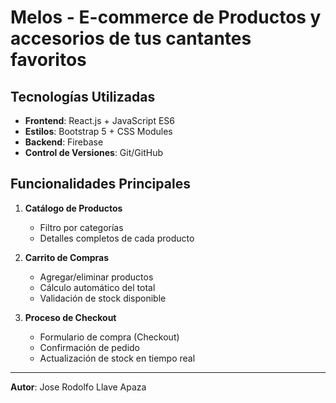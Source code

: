 # Melos - E-commerce de Productos y accesorios de tus cantantes favoritos

## Tecnologías Utilizadas
- **Frontend**: React.js + JavaScript ES6
- **Estilos**: Bootstrap 5 + CSS Modules
- **Backend**: Firebase
- **Control de Versiones**: Git/GitHub

## Funcionalidades Principales

1. **Catálogo de Productos**  
   - Filtro por categorías  
   - Detalles completos de cada producto

2. **Carrito de Compras**  
   - Agregar/eliminar productos  
   - Cálculo automático del total  
   - Validación de stock disponible  

3. **Proceso de Checkout**  
   - Formulario de compra (Checkout) 
   - Confirmación de pedido  
   - Actualización de stock en tiempo real  

---

**Autor**: Jose Rodolfo Llave Apaza  
